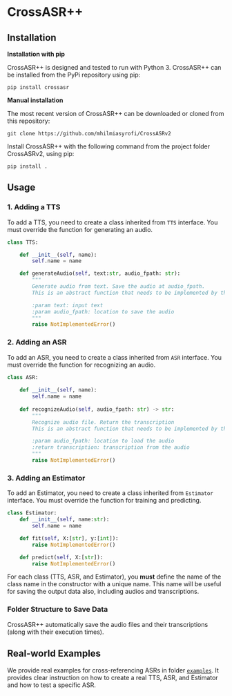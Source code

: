 # CrossASR++ 

## Installation

**Installation with pip**

CrossASR++ is designed and tested to run with Python 3. CrossASR++ can be installed from the PyPi repository using pip:

```pip install crossasr```

**Manual installation**

The most recent version of CrossASR++ can be downloaded or cloned from this repository:

```git clone https://github.com/mhilmiasyrofi/CrossASRv2```

Install CrossASR++ with the following command from the project folder CrossASRv2, using pip:

```pip install .```

## Usage

### 1. Adding a TTS

To add a TTS, you need to create a class inherited from `TTS` interface. You must override the function for generating an audio.

```python
class TTS:

    def __init__(self, name):
        self.name = name

    def generateAudio(self, text:str, audio_fpath: str):
        """
        Generate audio from text. Save the audio at audio_fpath. 
        This is an abstract function that needs to be implemented by the child class

        :param text: input text
        :param audio_fpath: location to save the audio
        """
        raise NotImplementedError()
```

### 2. Adding an ASR

To add an ASR, you need to create a class inherited from `ASR` interface. You must override the function for recognizing an audio.

```python
class ASR:
    
    def __init__(self, name):
        self.name = name
    
    def recognizeAudio(self, audio_fpath: str) -> str:
        """
        Recognize audio file. Return the transcription
        This is an abstract function that needs to be implemented by the child class

        :param audio_fpath: location to load the audio
        :return transcription: transcription from the audio
        """
        raise NotImplementedError()
```

### 3. Adding an Estimator

To add an Estimator, you need to create a class inherited from `Estimator` interface. You must override the function for training and predicting.
```python
class Estimator:
    def __init__(self, name:str):
        self.name = name

    def fit(self, X:[str], y:[int]):
        raise NotImplementedError()

    def predict(self, X:[str]):
        raise NotImplementedError()

```

For each class (TTS, ASR, and Estimator), you **must** define the name of the class name in the constructor with a unique name. This name will be useful for saving the output data also, including audios and transcriptions.

### Folder Structure to Save Data

CrossASR++ automatically save the audio files and their transcriptions (along with their execution times). 

## Real-world Examples

We provide real examples for cross-referencing ASRs in folder [`examples`](examples/README.md). It provides clear instruction on how to create a real TTS, ASR, and Estimator and how to test a specific ASR.